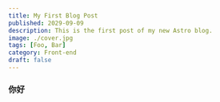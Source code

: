 ```yaml
---
title: My First Blog Post
published: 2029-09-09
description: This is the first post of my new Astro blog.
image: ./cover.jpg
tags: [Foo, Bar]
category: Front-end
draft: false
---
```


### 你好
